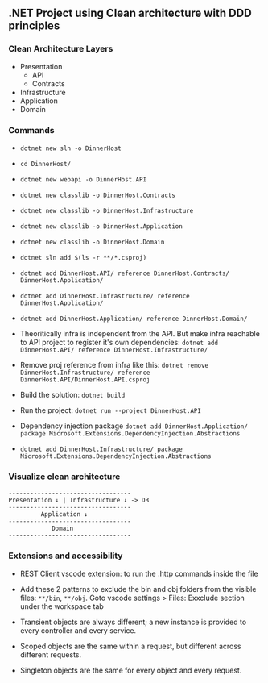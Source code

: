 ## .NET Project using Clean architecture with DDD principles

### Clean Architecture Layers

- Presentation
  - API
  - Contracts
- Infrastructure
- Application
- Domain

### Commands
- `dotnet new sln -o DinnerHost`
- `cd DinnerHost/`
- `dotnet new webapi -o DinnerHost.API`
- `dotnet new classlib -o DinnerHost.Contracts`
- `dotnet new classlib -o DinnerHost.Infrastructure`
- `dotnet new classlib -o DinnerHost.Application`
- `dotnet new classlib -o DinnerHost.Domain`
- `dotnet sln add $(ls -r **/*.csproj)`
- `dotnet add DinnerHost.API/ reference DinnerHost.Contracts/ DinnerHost.Application/`
- `dotnet add DinnerHost.Infrastructure/ reference DinnerHost.Application/`
- `dotnet add DinnerHost.Application/ reference DinnerHost.Domain/`
- Theoritically infra is independent from the API. But make infra reachable to API project to register it's own dependencies: `dotnet add DinnerHost.API/ reference DinnerHost.Infrastructure/`
- Remove proj reference from infra like this: `dotnet remove DinnerHost.Infrastructure/ reference DinnerHost.API/DinnerHost.API.csproj` 
- Build the solution: `dotnet build`
- Run the project: `dotnet run --project DinnerHost.API`

- Dependency injection package `dotnet add DinnerHost.Application/ package Microsoft.Extensions.DependencyInjection.Abstractions`
- `dotnet add DinnerHost.Infrastructure/ package Microsoft.Extensions.DependencyInjection.Abstractions`

### Visualize clean architecture
```
----------------------------------
Presentation ↓ | Infrastructure ↓ -> DB
----------------------------------
         Application ↓
----------------------------------
            Domain
----------------------------------
```

<!-- ![Visualize clean architecture](Docs/Clean-arch-visual.png)

![Different project types](Docs/Clean-arch-proj-types.png)

![Final result](Docs/Clean-Arch-Final-results.png) -->

### Extensions and accessibility
- REST Client vscode extension: to run the .http commands inside the file
- Add these 2 patterns to exclude the bin and obj folders from the visible files: `**/bin`, `**/obj`. Goto vscode settings > Files: Exxclude section under the workspace tab

- Transient objects are always different; a new instance is provided to every controller and every service.
- Scoped objects are the same within a request, but different across different requests.
- Singleton objects are the same for every object and every request. 
